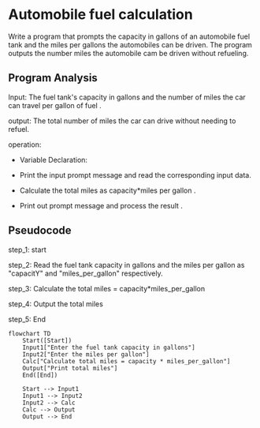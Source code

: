 
# Automobile fuel calculation

Write a program that prompts the capacity in gallons of an automobile fuel tank and the miles per gallons
the automobiles can be driven. The program outputs the number miles the automobile cam be driven
without refueling.


##  Program Analysis 

Input: The fuel tank's capacity in gallons  and the number of miles the car can travel per gallon of fuel .

output: The total number of miles the car can drive without needing to refuel.

operation: 

* Variable Declaration:

* Print the input prompt message and read the corresponding input data.

* Calculate the total miles as capacity*miles per gallon .

* Print out prompt message and process the result .


## Pseudocode 

step_1: start

step_2: Read the fuel tank capacity in gallons and the miles per gallon as "capacitY" and "miles_per_gallon" respectively. 

step_3: Calculate the total miles = capacity*miles_per_gallon

step_4: Output the total miles

step_5: End






```mermaid
flowchart TD
    Start([Start])
    Input1["Enter the fuel tank capacity in gallons"]
    Input2["Enter the miles per gallon"]
    Calc["Calculate total miles = capacity * miles_per_gallon"]
    Output["Print total miles"]
    End([End])

    Start --> Input1
    Input1 --> Input2
    Input2 --> Calc
    Calc --> Output
    Output --> End
